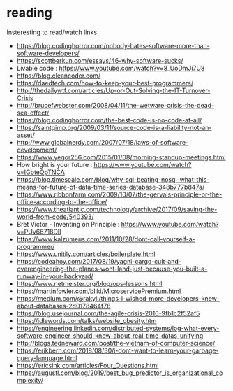 # reading
Insteresting to read/watch links

* https://blog.codinghorror.com/nobody-hates-software-more-than-software-developers/
* https://scottberkun.com/essays/46-why-software-sucks/
* Livable code : https://www.youtube.com/watch?v=8_UoDmJi7U8
* https://blog.cleancoder.com/
* https://daedtech.com/how-to-keep-your-best-programmers/
* http://thedailywtf.com/articles/Up-or-Out-Solving-the-IT-Turnover-Crisis
* http://brucefwebster.com/2008/04/11/the-wetware-crisis-the-dead-sea-effect/
* https://blog.codinghorror.com/the-best-code-is-no-code-at-all/
* https://saintgimp.org/2009/03/11/source-code-is-a-liability-not-an-asset/
* http://www.globalnerdy.com/2007/07/18/laws-of-software-development/
* https://www.yegor256.com/2015/01/08/morning-standup-meetings.html
* How bright is your future : https://www.youtube.com/watch?v=IGbteQpTNCA
* https://blog.timescale.com/blog/why-sql-beating-nosql-what-this-means-for-future-of-data-time-series-database-348b777b847a/
* https://www.ribbonfarm.com/2009/10/07/the-gervais-principle-or-the-office-according-to-the-office/
* https://www.theatlantic.com/technology/archive/2017/09/saving-the-world-from-code/540393/
* Bret Victor - Inventing on Principle : https://www.youtube.com/watch?v=PUv66718DII
* https://www.kalzumeus.com/2011/10/28/dont-call-yourself-a-programmer/
* https://www.unitily.com/articles/boilerplate.html
* https://codeahoy.com/2017/08/19/yagni-cargo-cult-and-overengineering-the-planes-wont-land-just-because-you-built-a-runway-in-your-backyard/
* https://www.netmeister.org/blog/ops-lessons.html
* https://martinfowler.com/bliki/MicroservicePremium.html
* https://medium.com/@rakyll/things-i-wished-more-developers-knew-about-databases-2d0178464f78
* https://blog.usejournal.com/the-agile-crisis-2016-9fb1c2f52af5
* https://idlewords.com/talks/website_obesity.htm
* https://engineering.linkedin.com/distributed-systems/log-what-every-software-engineer-should-know-about-real-time-datas-unifying
* http://blogs.tedneward.com/post/the-vietnam-of-computer-science/
* https://erikbern.com/2018/08/30/i-dont-want-to-learn-your-garbage-query-language.html
* https://ericsink.com/articles/Four_Questions.html
* https://augustl.com/blog/2019/best_bug_predictor_is_organizational_complexity/
